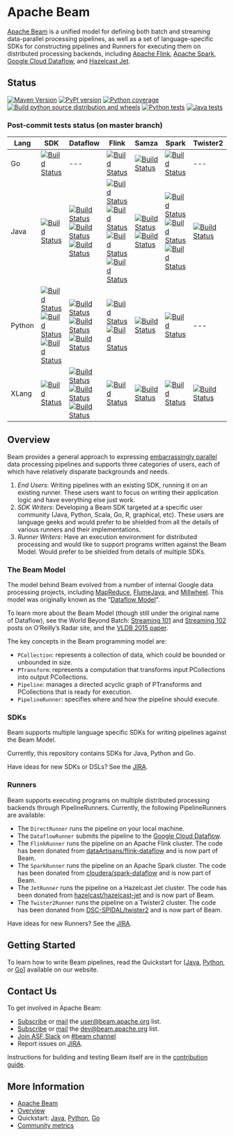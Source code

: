 <!--
    Licensed to the Apache Software Foundation (ASF) under one
    or more contributor license agreements.  See the NOTICE file
    distributed with this work for additional information
    regarding copyright ownership.  The ASF licenses this file
    to you under the Apache License, Version 2.0 (the
    "License"); you may not use this file except in compliance
    with the License.  You may obtain a copy of the License at

      http://www.apache.org/licenses/LICENSE-2.0

    Unless required by applicable law or agreed to in writing,
    software distributed under the License is distributed on an
    "AS IS" BASIS, WITHOUT WARRANTIES OR CONDITIONS OF ANY
    KIND, either express or implied.  See the License for the
    specific language governing permissions and limitations
    under the License.
-->

# Apache Beam

[Apache Beam](http://beam.apache.org/) is a unified model for defining both batch and streaming data-parallel processing pipelines, as well as a set of language-specific SDKs for constructing pipelines and Runners for executing them on distributed processing backends, including [Apache Flink](http://flink.apache.org/), [Apache Spark](http://spark.apache.org/), [Google Cloud Dataflow](http://cloud.google.com/dataflow/), and [Hazelcast Jet](https://jet.hazelcast.org/).

## Status

[![Maven Version](https://maven-badges.herokuapp.com/maven-central/org.apache.beam/beam-sdks-java-core/badge.svg)](http://search.maven.org/#search|gav|1|g:"org.apache.beam")
[![PyPI version](https://badge.fury.io/py/apache-beam.svg)](https://badge.fury.io/py/apache-beam)
[![Python coverage](https://codecov.io/gh/apache/beam/branch/master/graph/badge.svg)](https://codecov.io/gh/apache/beam)
[![Build python source distribution and wheels](https://github.com/apache/beam/workflows/Build%20python%20source%20distribution%20and%20wheels/badge.svg?branch=master&event=schedule)](https://github.com/apache/beam/actions?query=workflow%3A%22Build+python+source+distribution+and+wheels%22+branch%3Amaster+event%3Aschedule)
[![Python tests](https://github.com/apache/beam/workflows/Python%20tests/badge.svg?branch=master&event=schedule)](https://github.com/apache/beam/actions?query=workflow%3A%22Python+Tests%22+branch%3Amaster+event%3Aschedule)
[![Java tests](https://github.com/apache/beam/workflows/Java%20Tests/badge.svg?branch=master&event=schedule)](https://github.com/apache/beam/actions?query=workflow%3A%22Java+Tests%22+branch%3Amaster+event%3Aschedule)

### Post-commit tests status (on master branch)

Lang | SDK | Dataflow | Flink | Samza | Spark | Twister2
--- | --- | --- | --- | --- | --- | ---
Go | [![Build Status](https://ci-beam.apache.org/job/beam_PostCommit_Go/lastCompletedBuild/badge/icon)](https://ci-beam.apache.org/job/beam_PostCommit_Go/lastCompletedBuild/) | --- | [![Build Status](https://ci-beam.apache.org/job/beam_PostCommit_Go_VR_Flink/lastCompletedBuild/badge/icon)](https://ci-beam.apache.org/job/beam_PostCommit_Go_VR_Flink/lastCompletedBuild/) | [![Build Status](https://ci-beam.apache.org/job/beam_PostCommit_Go_VR_Samza/lastCompletedBuild/badge/icon)](https://ci-beam.apache.org/job/beam_PostCommit_Go_VR_Samza/lastCompletedBuild/) | [![Build Status](https://ci-beam.apache.org/job/beam_PostCommit_Go_VR_Spark/lastCompletedBuild/badge/icon)](https://ci-beam.apache.org/job/beam_PostCommit_Go_VR_Spark/lastCompletedBuild/) | ---
Java | [![Build Status](https://ci-beam.apache.org/job/beam_PostCommit_Java/lastCompletedBuild/badge/icon)](https://ci-beam.apache.org/job/beam_PostCommit_Java/lastCompletedBuild/) | [![Build Status](https://ci-beam.apache.org/job/beam_PostCommit_Java_ValidatesRunner_Dataflow/lastCompletedBuild/badge/icon)](https://ci-beam.apache.org/job/beam_PostCommit_Java_ValidatesRunner_Dataflow/lastCompletedBuild/)<br>[![Build Status](https://ci-beam.apache.org/job/beam_PostCommit_Java_VR_Dataflow_V2/lastCompletedBuild/badge/icon)](https://ci-beam.apache.org/job/beam_PostCommit_Java_VR_Dataflow_V2/lastCompletedBuild/)<br>[![Build Status](https://ci-beam.apache.org/job/beam_PostCommit_Java_ValidatesRunner_Dataflow_Java11/lastCompletedBuild/badge/icon)](https://ci-beam.apache.org/job/beam_PostCommit_Java_ValidatesRunner_Dataflow_Java11/lastCompletedBuild/) | [![Build Status](https://ci-beam.apache.org/job/beam_PostCommit_Java_ValidatesRunner_Flink/lastCompletedBuild/badge/icon)](https://ci-beam.apache.org/job/beam_PostCommit_Java_ValidatesRunner_Flink/lastCompletedBuild/)<br>[![Build Status](https://ci-beam.apache.org/job/beam_PostCommit_Java_ValidatesRunner_Flink_Java11/lastCompletedBuild/badge/icon)](https://ci-beam.apache.org/job/beam_PostCommit_Java_ValidatesRunner_Flink_Java11/lastCompletedBuild/)<br>[![Build Status](https://ci-beam.apache.org/job/beam_PostCommit_Java_PVR_Flink_Batch/lastCompletedBuild/badge/icon)](https://ci-beam.apache.org/job/beam_PostCommit_Java_PVR_Flink_Batch/lastCompletedBuild/)<br>[![Build Status](https://ci-beam.apache.org/job/beam_PostCommit_Java_PVR_Flink_Streaming/lastCompletedBuild/badge/icon)](https://ci-beam.apache.org/job/beam_PostCommit_Java_PVR_Flink_Streaming/lastCompletedBuild/) | [![Build Status](https://ci-beam.apache.org/job/beam_PostCommit_Java_ValidatesRunner_Samza/lastCompletedBuild/badge/icon)](https://ci-beam.apache.org/job/beam_PostCommit_Java_ValidatesRunner_Samza/lastCompletedBuild/)<br>[![Build Status](https://ci-beam.apache.org/job/beam_PostCommit_Java_PVR_Samza/lastCompletedBuild/badge/icon)](https://ci-beam.apache.org/job/beam_PostCommit_Java_PVR_Samza/lastCompletedBuild/) | [![Build Status](https://ci-beam.apache.org/job/beam_PostCommit_Java_ValidatesRunner_Spark/lastCompletedBuild/badge/icon)](https://ci-beam.apache.org/job/beam_PostCommit_Java_ValidatesRunner_Spark/lastCompletedBuild/)<br>[![Build Status](https://ci-beam.apache.org/job/beam_PostCommit_Java_PVR_Spark_Batch/lastCompletedBuild/badge/icon)](https://ci-beam.apache.org/job/beam_PostCommit_Java_PVR_Spark_Batch/lastCompletedBuild/)<br>[![Build Status](https://ci-beam.apache.org/job/beam_PostCommit_Java_ValidatesRunner_SparkStructuredStreaming/lastCompletedBuild/badge/icon)](https://ci-beam.apache.org/job/beam_PostCommit_Java_ValidatesRunner_SparkStructuredStreaming/lastCompletedBuild/) | [![Build Status](https://ci-beam.apache.org/job/beam_PostCommit_Java_ValidatesRunner_Twister2/lastCompletedBuild/badge/icon)](https://ci-beam.apache.org/job/beam_PostCommit_Java_ValidatesRunner_Twister2/lastCompletedBuild/)
Python | [![Build Status](https://ci-beam.apache.org/job/beam_PostCommit_Python36/lastCompletedBuild/badge/icon)](https://ci-beam.apache.org/job/beam_PostCommit_Python36/lastCompletedBuild/)<br>[![Build Status](https://ci-beam.apache.org/job/beam_PostCommit_Python37/lastCompletedBuild/badge/icon)](https://ci-beam.apache.org/job/beam_PostCommit_Python37/lastCompletedBuild/)<br>[![Build Status](https://ci-beam.apache.org/job/beam_PostCommit_Python38/lastCompletedBuild/badge/icon)](https://ci-beam.apache.org/job/beam_PostCommit_Python38/lastCompletedBuild/) | [![Build Status](https://ci-beam.apache.org/job/beam_PostCommit_Py_VR_Dataflow/lastCompletedBuild/badge/icon)](https://ci-beam.apache.org/job/beam_PostCommit_Py_VR_Dataflow/lastCompletedBuild/)<br>[![Build Status](https://ci-beam.apache.org/job/beam_PostCommit_Py_VR_Dataflow_V2/lastCompletedBuild/badge/icon)](https://ci-beam.apache.org/job/beam_PostCommit_Py_VR_Dataflow_V2/lastCompletedBuild/)<br>[![Build Status](https://ci-beam.apache.org/job/beam_PostCommit_Py_ValCont/lastCompletedBuild/badge/icon)](https://ci-beam.apache.org/job/beam_PostCommit_Py_ValCont/lastCompletedBuild/) | [![Build Status](https://ci-beam.apache.org/job/beam_PreCommit_Python2_PVR_Flink_Cron/lastCompletedBuild/badge/icon)](https://ci-beam.apache.org/job/beam_PreCommit_Python2_PVR_Flink_Cron/lastCompletedBuild/)<br>[![Build Status](https://ci-beam.apache.org/job/beam_PostCommit_Python_VR_Flink/lastCompletedBuild/badge/icon)](https://ci-beam.apache.org/job/beam_PostCommit_Python_VR_Flink/lastCompletedBuild/) | [![Build Status](https://ci-beam.apache.org/job/beam_PostCommit_Python_VR_Samza/lastCompletedBuild/badge/icon)](https://ci-beam.apache.org/job/beam_PostCommit_Python_VR_Samza/lastCompletedBuild/) | [![Build Status](https://ci-beam.apache.org/job/beam_PostCommit_Python_VR_Spark/lastCompletedBuild/badge/icon)](https://ci-beam.apache.org/job/beam_PostCommit_Python_VR_Spark/lastCompletedBuild/) | ---
XLang | [![Build Status](https://ci-beam.apache.org/job/beam_PostCommit_XVR_Direct/lastCompletedBuild/badge/icon)](https://ci-beam.apache.org/job/beam_PostCommit_XVR_Direct/lastCompletedBuild/) | [![Build Status](https://ci-beam.apache.org/job/beam_PostCommit_XVR_PythonUsingJava_Dataflow/lastCompletedBuild/badge/icon)](https://ci-beam.apache.org/job/beam_PostCommit_XVR_PythonUsingJava_Dataflow/lastCompletedBuild/)<br>[![Build Status](https://ci-beam.apache.org/job/beam_PostCommit_XVR_PythonUsingJavaSQL_Dataflow/lastCompletedBuild/badge/icon)](https://ci-beam.apache.org/job/beam_PostCommit_XVR_PythonUsingJavaSQL_Dataflow/lastCompletedBuild/)<br>[![Build Status](https://ci-beam.apache.org/job/beam_PostCommit_XVR_JavaUsingPython_Dataflow/lastCompletedBuild/badge/icon)](https://ci-beam.apache.org/job/beam_PostCommit_XVR_JavaUsingPython_Dataflow/lastCompletedBuild/) | [![Build Status](https://ci-beam.apache.org/job/beam_PostCommit_XVR_Flink/lastCompletedBuild/badge/icon)](https://ci-beam.apache.org/job/beam_PostCommit_XVR_Flink/lastCompletedBuild/) | [![Build Status](https://ci-beam.apache.org/job/beam_PostCommit_XVR_Samza/lastCompletedBuild/badge/icon)](https://ci-beam.apache.org/job/beam_PostCommit_XVR_Samza/lastCompletedBuild/) | [![Build Status](https://ci-beam.apache.org/job/beam_PostCommit_XVR_Spark/lastCompletedBuild/badge/icon)](https://ci-beam.apache.org/job/beam_PostCommit_XVR_Spark/lastCompletedBuild/) | [![Build Status](https://ci-beam.apache.org/job/beam_PostCommit_XVR_Spark3/lastCompletedBuild/badge/icon)](https://ci-beam.apache.org/job/beam_PostCommit_XVR_Spark3/lastCompletedBuild/) | ---

## Overview

Beam provides a general approach to expressing [embarrassingly parallel](https://en.wikipedia.org/wiki/Embarrassingly_parallel) data processing pipelines and supports three categories of users, each of which have relatively disparate backgrounds and needs.

1. _End Users_: Writing pipelines with an existing SDK, running it on an existing runner. These users want to focus on writing their application logic and have everything else just work.
2. _SDK Writers_: Developing a Beam SDK targeted at a specific user community (Java, Python, Scala, Go, R, graphical, etc). These users are language geeks and would prefer to be shielded from all the details of various runners and their implementations.
3. _Runner Writers_: Have an execution environment for distributed processing and would like to support programs written against the Beam Model. Would prefer to be shielded from details of multiple SDKs.

### The Beam Model

The model behind Beam evolved from a number of internal Google data processing projects, including [MapReduce](http://research.google.com/archive/mapreduce.html), [FlumeJava](http://research.google.com/pubs/pub35650.html), and [Millwheel](http://research.google.com/pubs/pub41378.html). This model was originally known as the “[Dataflow Model](http://www.vldb.org/pvldb/vol8/p1792-Akidau.pdf)”.

To learn more about the Beam Model (though still under the original name of Dataflow), see the World Beyond Batch: [Streaming 101](https://www.oreilly.com/ideas/the-world-beyond-batch-streaming-101) and [Streaming 102](https://www.oreilly.com/ideas/the-world-beyond-batch-streaming-102) posts on O’Reilly’s Radar site, and the [VLDB 2015 paper](http://www.vldb.org/pvldb/vol8/p1792-Akidau.pdf).

The key concepts in the Beam programming model are:

* `PCollection`: represents a collection of data, which could be bounded or unbounded in size.
* `PTransform`: represents a computation that transforms input PCollections into output PCollections.
* `Pipeline`: manages a directed acyclic graph of PTransforms and PCollections that is ready for execution.
* `PipelineRunner`: specifies where and how the pipeline should execute.

### SDKs

Beam supports multiple language specific SDKs for writing pipelines against the Beam Model.

Currently, this repository contains SDKs for Java, Python and Go.

Have ideas for new SDKs or DSLs? See the [JIRA](https://issues.apache.org/jira/issues/?jql=project%20%3D%20BEAM%20AND%20component%20%3D%20sdk-ideas).

### Runners

Beam supports executing programs on multiple distributed processing backends through PipelineRunners. Currently, the following PipelineRunners are available:

- The `DirectRunner` runs the pipeline on your local machine.
- The `DataflowRunner` submits the pipeline to the [Google Cloud Dataflow](http://cloud.google.com/dataflow/).
- The `FlinkRunner` runs the pipeline on an Apache Flink cluster. The code has been donated from [dataArtisans/flink-dataflow](https://github.com/dataArtisans/flink-dataflow) and is now part of Beam.
- The `SparkRunner` runs the pipeline on an Apache Spark cluster. The code has been donated from [cloudera/spark-dataflow](https://github.com/cloudera/spark-dataflow) and is now part of Beam.
- The `JetRunner` runs the pipeline on a Hazelcast Jet cluster. The code has been donated from [hazelcast/hazelcast-jet](https://github.com/hazelcast/hazelcast-jet) and is now part of Beam.
- The `Twister2Runner` runs the pipeline on a Twister2 cluster. The code has been donated from [DSC-SPIDAL/twister2](https://github.com/DSC-SPIDAL/twister2) and is now part of Beam.

Have ideas for new Runners? See the [JIRA](https://issues.apache.org/jira/issues/?jql=project%20%3D%20BEAM%20AND%20component%20%3D%20runner-ideas).

## Getting Started

To learn how to write Beam pipelines, read the Quickstart for [[Java](https://beam.apache.org/get-started/quickstart-java), [Python](https://beam.apache.org/get-started/quickstart-py), or
[Go](https://beam.apache.org/get-started/quickstart-go)] available on our website.

## Contact Us

To get involved in Apache Beam:

* [Subscribe](mailto:user-subscribe@beam.apache.org) or [mail](mailto:user@beam.apache.org) the [user@beam.apache.org](http://mail-archives.apache.org/mod_mbox/beam-user/) list.
* [Subscribe](mailto:dev-subscribe@beam.apache.org) or [mail](mailto:dev@beam.apache.org) the [dev@beam.apache.org](http://mail-archives.apache.org/mod_mbox/beam-dev/) list.
* [Join ASF Slack](https://s.apache.org/slack-invite) on [#beam channel](https://s.apache.org/beam-slack-channel)
* Report issues on [JIRA](https://issues.apache.org/jira/browse/BEAM).

Instructions for building and testing Beam itself
are in the [contribution guide](https://beam.apache.org/contribute/).

## More Information

* [Apache Beam](https://beam.apache.org)
* [Overview](https://beam.apache.org/use/beam-overview/)
* Quickstart: [Java](https://beam.apache.org/get-started/quickstart-java), [Python](https://beam.apache.org/get-started/quickstart-py), [Go](https://beam.apache.org/get-started/quickstart-go)
* [Community metrics](https://s.apache.org/beam-community-metrics)
